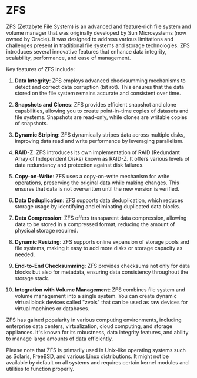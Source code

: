 # ZFS

ZFS (Zettabyte File System) is an advanced and feature-rich file system and volume manager that was originally developed by Sun Microsystems (now owned by Oracle). It was designed to address various limitations and challenges present in traditional file systems and storage technologies. ZFS introduces several innovative features that enhance data integrity, scalability, performance, and ease of management.

Key features of ZFS include:

1. **Data Integrity**: ZFS employs advanced checksumming mechanisms to detect and correct data corruption (bit rot). This ensures that the data stored on the file system remains accurate and consistent over time.

2. **Snapshots and Clones**: ZFS provides efficient snapshot and clone capabilities, allowing you to create point-in-time copies of datasets and file systems. Snapshots are read-only, while clones are writable copies of snapshots.

3. **Dynamic Striping**: ZFS dynamically stripes data across multiple disks, improving data read and write performance by leveraging parallelism.

4. **RAID-Z**: ZFS introduces its own implementation of RAID (Redundant Array of Independent Disks) known as RAID-Z. It offers various levels of data redundancy and protection against disk failures.

5. **Copy-on-Write**: ZFS uses a copy-on-write mechanism for write operations, preserving the original data while making changes. This ensures that data is not overwritten until the new version is verified.

6. **Data Deduplication**: ZFS supports data deduplication, which reduces storage usage by identifying and eliminating duplicated data blocks.

7. **Data Compression**: ZFS offers transparent data compression, allowing data to be stored in a compressed format, reducing the amount of physical storage required.

8. **Dynamic Resizing**: ZFS supports online expansion of storage pools and file systems, making it easy to add more disks or storage capacity as needed.

9. **End-to-End Checksumming**: ZFS provides checksums not only for data blocks but also for metadata, ensuring data consistency throughout the storage stack.

10. **Integration with Volume Management**: ZFS combines file system and volume management into a single system. You can create dynamic virtual block devices called "zvols" that can be used as raw devices for virtual machines or databases.

ZFS has gained popularity in various computing environments, including enterprise data centers, virtualization, cloud computing, and storage appliances. It's known for its robustness, data integrity features, and ability to manage large amounts of data efficiently.

Please note that ZFS is primarily used in Unix-like operating systems such as Solaris, FreeBSD, and various Linux distributions. It might not be available by default on all systems and requires certain kernel modules and utilities to function properly.
